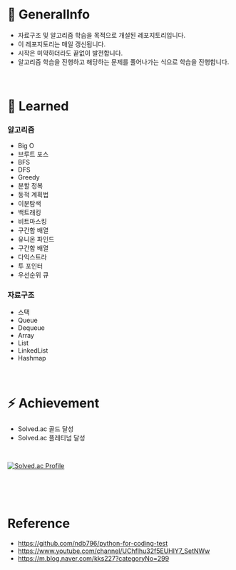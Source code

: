 # 👋 GeneralInfo
- 자료구조 및 알고리즘 학습을 목적으로 개설된 레포지토리입니다.
- 이 레포지토리는 매일 갱신됩니다. 
- 시작은 미약하더라도 끝없이 발전합니다.
- 알고리즘 학습을 진행하고 해당하는 문제를 풀어나가는 식으로 학습을 진행합니다.
<br/><br/><br/>




# 🌱 Learned
### 알고리즘
- Big O 
- 브루트 포스
- BFS
- DFS
- Greedy
- 분할 정복
- 동적 계획법
- 이분탐색
- 백트래킹
- 비트마스킹
- 구간합 배열
- 유니온 파인드
- 구간합 배열
- 다익스트라
- 투 포인터
- 우선순위 큐


### 자료구조
- 스택
- Queue
- Dequeue
- Array
- List
- LinkedList
- Hashmap
<br/><br/><br/>





# ⚡ Achievement
- Solved.ac 골드 달성
- Solved.ac 플레티넘 달성
</br>

[![Solved.ac Profile](http://mazassumnida.wtf/api/v2/generate_badge?boj=wjdtmdcjf199)](https://solved.ac/wjdtmdcjf199/)

</br></br></br>
# Reference
- https://github.com/ndb796/python-for-coding-test
- https://www.youtube.com/channel/UChflhu32f5EUHlY7_SetNWw
- https://m.blog.naver.com/kks227?categoryNo=299
